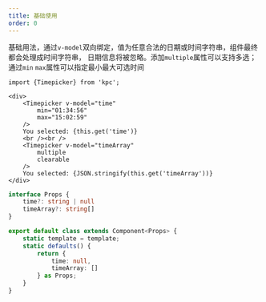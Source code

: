 ```yaml
---
title: 基础使用
order: 0
---
```


基础用法，通过`v-model`双向绑定，值为任意合法的日期或时间字符串，组件最终都会处理成时间字符串，
日期信息将被忽略。添加`multiple`属性可以支持多选；通过`min` `max`属性可以指定最小最大可选时间

```vdt
import {Timepicker} from 'kpc';

<div>
    <Timepicker v-model="time"
        min="01:34:56"
        max="15:02:59"
    />
    You selected: {this.get('time')}
    <br /><br />
    <Timepicker v-model="timeArray"
        multiple
        clearable
    />
    You selected: {JSON.stringify(this.get('timeArray'))}
</div>
```

```ts
interface Props {
    time?: string | null
    timeArray?: string[]
}

export default class extends Component<Props> {
    static template = template;
    static defaults() {
        return {
            time: null,
            timeArray: []
        } as Props;
    }
}
```
